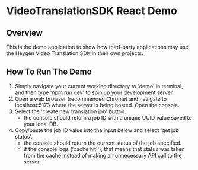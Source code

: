 # VideoTranslationSDK React Demo

## Overview

This is the demo application to show how third-party applications may use the Heygen Video Translation SDK in their own projects.

## How To Run The Demo

1. Simply navigate your current working directory to 'demo' in terminal, and then type 'npm run dev' to spin up your development server.
1. Open a web browser (recommended Chrome) and navigate to localhost:5173 where the server is being hosted. Open the console.
2. Select the 'create new translation job' button.
    - the console should return a job ID with a unique UUID value saved to your local DB.
3. Copy/paste the job ID value into the input below and select 'get job status'.
    - the console should return the current status of the job specified.
    - if the console logs ('cache hit!'), that means that status was taken from the cache instead of making an unnecessary API call to the server.